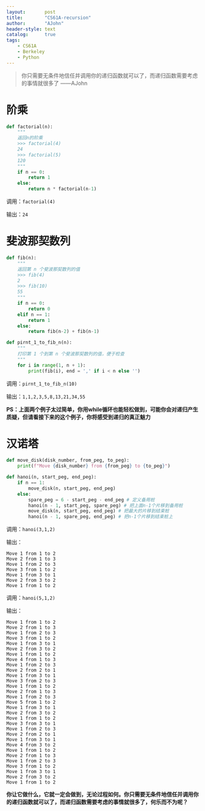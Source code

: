 ```yaml
---
layout:       post
title:        "CS61A-recursion"
author:       "AJohn"
header-style: text
catalog:      true
tags:
    - CS61A
    - Berkeley
    - Python
---
```


>你只需要无条件地信任并调用你的递归函数就可以了，而递归函数需要考虑的事情就很多了
——AJohn

# 阶乘

```py
def factorial(n):
    """
    返回n的阶乘
    >>> factorial(4)
    24
    >>> factorial(5)
    120
    """
    if n == 0:
        return 1
    else:
        return n * factorial(n-1)
```

调用：`factorial(4)`

输出：`24`

# 斐波那契数列

```py
def fib(n):
    """
    返回第 n 个斐波那契数列的值
    >>> fib(4)
    2
    >>> fib(10)
    55
    """
    if n == 0:
        return 0
    elif n == 1:
        return 1
    else:
        return fib(n-2) + fib(n-1)

def pirnt_1_to_fib_n(n):
    """
    打印第 1 个到第 n 个斐波那契数列的值，便于检查
    """
    for i in range(1, n + 1):
        print(fib(i), end = ',' if i < n else '')
```

调用：`pirnt_1_to_fib_n(10)`

输出：`1,1,2,3,5,8,13,21,34,55`

**PS：上面两个例子太过简单，你用while循环也能轻松做到，可能你会对递归产生质疑，但请看接下来的这个例子，你将感受到递归的真正魅力**

# 汉诺塔

```py
def move_disk(disk_number, from_peg, to_peg):
    print(f"Move {disk_number} from {from_peg} to {to_peg}")

def hanoi(n, start_peg, end_peg):
    if n == 1:
        move_disk(n, start_peg, end_peg)
    else:
        spare_peg = 6 - start_peg - end_peg # 定义备用桩
        hanoi(n - 1, start_peg, spare_peg) # 把上面n-1个片移到备用桩
        move_disk(n, start_peg, end_peg) # 把最大的片移到结束桩
        hanoi(n - 1, spare_peg, end_peg) # 把n-1个片移到结束桩上
```

调用：`hanoi(3,1,2)`

输出：
```
Move 1 from 1 to 2
Move 2 from 1 to 3
Move 1 from 2 to 3
Move 3 from 1 to 2
Move 1 from 3 to 1
Move 2 from 3 to 2
Move 1 from 1 to 2
```

调用：`hanoi(5,1,2)`

输出：
```
Move 1 from 1 to 2
Move 2 from 1 to 3
Move 1 from 2 to 3
Move 3 from 1 to 2
Move 1 from 3 to 1
Move 2 from 3 to 2
Move 1 from 1 to 2
Move 4 from 1 to 3
Move 1 from 2 to 3
Move 2 from 2 to 1
Move 1 from 3 to 1
Move 3 from 2 to 3
Move 1 from 1 to 2
Move 2 from 1 to 3
Move 1 from 2 to 3
Move 5 from 1 to 2
Move 1 from 3 to 1
Move 2 from 3 to 2
Move 1 from 1 to 2
Move 3 from 3 to 1
Move 1 from 2 to 3
Move 2 from 2 to 1
Move 1 from 3 to 1
Move 4 from 3 to 2
Move 1 from 1 to 2
Move 2 from 1 to 3
Move 1 from 2 to 3
Move 3 from 1 to 2
Move 1 from 3 to 1
Move 2 from 3 to 2
Move 1 from 1 to 2

```

**你让它做什么，它就一定会做到，无论过程如何。你只需要无条件地信任并调用你的递归函数就可以了，而递归函数需要考虑的事情就很多了，何乐而不为呢？**


